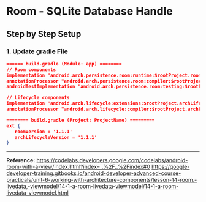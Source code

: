 # Room - SQLite Database Handle

## Step by Step Setup

### 1. Update gradle File

```json
====== build.gradle (Module: app) ========
// Room components
implementation "android.arch.persistence.room:runtime:$rootProject.roomVersion"
annotationProcessor "android.arch.persistence.room:compiler:$rootProject.roomVersion"
androidTestImplementation "android.arch.persistence.room:testing:$rootProject.roomVersion"

// Lifecycle components
implementation "android.arch.lifecycle:extensions:$rootProject.archLifecycleVersion"
annotationProcessor "android.arch.lifecycle:compiler:$rootProject.archLifecycleVersion"

======== build.gradle (Project: ProjectName) =========
ext {
   roomVersion = '1.1.1'
   archLifecycleVersion = '1.1.1'
}
```



---
**Reference:**
https://codelabs.developers.google.com/codelabs/android-room-with-a-view/index.html?index=..%2F..%2Findex#0
https://google-developer-training.gitbooks.io/android-developer-advanced-course-practicals/unit-6-working-with-architecture-components/lesson-14-room,-livedata,-viewmodel/14-1-a-room-livedata-viewmodel/14-1-a-room-livedata-viewmodel.html